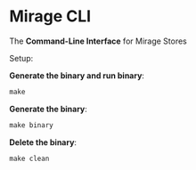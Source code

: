 # Mirage CLI

The **Command-Line Interface** for Mirage Stores

Setup:

**Generate the binary and run binary**:
```cpp
make
```

**Generate the binary**:
```cpp
make binary
```

**Delete the binary**:
```cpp
make clean
```
